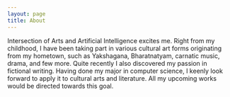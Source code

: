 ```yaml
---
layout: page
title: About 
---
```

Intersection of Arts and Artificial Intelligence excites me. Right from my childhood, I have been taking part in various cultural art forms originating from my hometown, such as Yakshagana, Bharatnatyam, carnatic music, drama, and few more. Quite recently I also discovered my passion in fictional writing. Having done my major in computer science, I keenly look forward to apply it to cultural arts and literature. All my upcoming works would be directed towards this goal.


